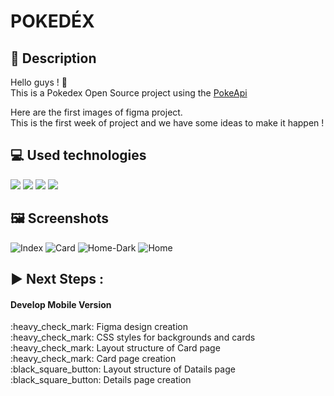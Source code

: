 <h1> POKEDÉX </h1>

## :memo: Description
<p> Hello guys ! 🚀<br/>
  This is a Pokedex Open Source project using the <a href="https://pokeapi.co/">PokeApi</a>
  
  Here are the first images of figma project.<br>
  This is the first week of project and we have some ideas to make it happen !
  
## :computer: Used technologies 
  <img src="https://img.shields.io/badge/HTML5-E34F26?style=for-the-badge&logo=html5&logoColor=white"> <img src="https://img.shields.io/badge/CSS3-1572B6?style=for-the-badge&logo=css3&logoColor=white"> <img src="https://img.shields.io/badge/JavaScript-323330?style=for-the-badge&logo=javascript&logoColor=F7DF1E"> <img src="https://img.shields.io/badge/Bootstrap-563D7C?style=for-the-badge&logo=bootstrap&logoColor=white">

## :framed_picture: Screenshots  

![Index](https://user-images.githubusercontent.com/88065211/154161010-9fce0a6d-4f3a-451b-a4ca-a273f34d9cf4.png)
![Card](https://user-images.githubusercontent.com/88065211/154161051-296f1347-0002-4b85-8a6a-c01a6ba0fb63.png)
![Home-Dark](https://user-images.githubusercontent.com/88065211/154161323-3f667334-92aa-4318-88ec-4079d682e95d.png)
![Home](https://user-images.githubusercontent.com/88065211/154161046-e58cea81-9016-4f50-b583-434c067faa47.png)  
  
## :arrow_forward: Next Steps :
 
<h4>Develop Mobile Version</h4>
:heavy_check_mark: Figma design creation<br>
:heavy_check_mark: CSS styles for backgrounds and cards<br>
:heavy_check_mark: Layout structure of Card page<br>
:heavy_check_mark: Card page creation<br>
:black_square_button: Layout structure of Datails page<br>
:black_square_button: Details page creation<br>
